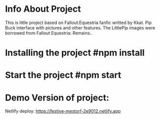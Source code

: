 # Info About Project
This is little project based on Fallout:Equestria fanfic writted by Kkat. Pip Buck interface with pictures and other features.
The LittlePip images were borrowed from Fallout Equestria: Remains..

# Installing the project  #npm install

# Start the project  #npm start


# Demo Version of project:
  Netlify deploy: https://festive-mestorf-2e9012.netlify.app
